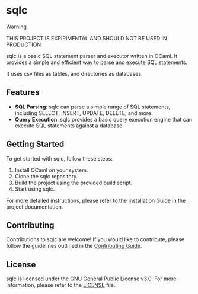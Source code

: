 # sqlc

> [!WARNING]
> THIS PROJECT IS EXPIRIMENTAL AND SHOULD NOT BE USED IN PRODUCTION

sqlc is a basic SQL statement parser and executor written in OCaml. It provides a simple and efficient way to parse and execute SQL statements.

It uses csv files as tables, and directories as databases.

## Features

- **SQL Parsing**: sqlc can parse a simple range of SQL statements, including SELECT, INSERT, UPDATE, DELETE, and more.
- **Query Execution**: sqlc provides a basic query execution engine that can execute SQL statements against a database.

## Getting Started

To get started with sqlc, follow these steps:

1. Install OCaml on your system.
2. Clone the sqlc repository.
3. Build the project using the provided build script.
4. Start using sqlc.

For more detailed instructions, please refer to the [Installation Guide](./docs/installation.md) in the project documentation.

## Contributing

Contributions to sqlc are welcome! If you would like to contribute, please follow the guidelines outlined in the [Contributing Guide](./CONTRIBUTING.md).

## License

sqlc is licensed under the GNU General Public License v3.0. For more information, please refer to the [LICENSE](./LICENSE) file.
